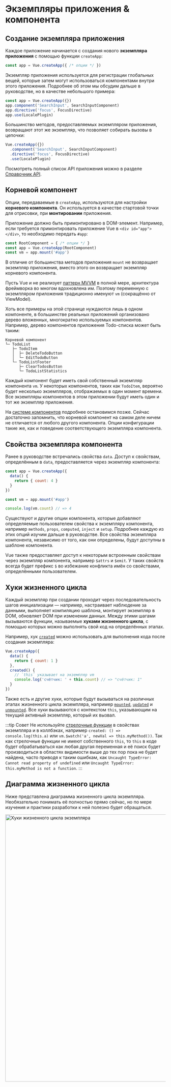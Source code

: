 # Экземпляры приложения & компонента

## Создание экземпляра приложения

Каждое приложение начинается с создания нового **экземпляра приложения** с помощью функции `createApp`:

```js
const app = Vue.createApp({ /* опции */ })
```

Экземпляр приложения используется для регистрации глобальных вещей, которые затем могут использоваться компонентами внутри этого приложения. Подробнее об этом мы обсудим дальше в руководстве, но в качестве небольшого примера:

```js
const app = Vue.createApp({})
app.component('SearchInput', SearchInputComponent)
app.directive('focus', FocusDirective)
app.use(LocalePlugin)
```

Большинство методов, предоставляемых экземпляром приложения, возвращают этот же экземпляр, что позволяет собирать вызовы в цепочки:

```js
Vue.createApp({})
  .component('SearchInput', SearchInputComponent)
  .directive('focus', FocusDirective)
  .use(LocalePlugin)
```

Посмотреть полный список API приложения можно в разделе [Справочник API](../api/application-api.md).

## Корневой компонент

Опции, передаваемые в `createApp`, используются для настройки **корневого компонента**. Он используется в качестве стартовой точки для отрисовки, при **монтировании** приложения.

Приложение должно быть примонтировано в DOM-элемент. Например, если требуется примонтировать приложение Vue в `<div id="app"></div>`, то необходимо передать `#app`:

```js
const RootComponent = { /* опции */ }
const app = Vue.createApp(RootComponent)
const vm = app.mount('#app')
```

В отличие от большинства методов приложения `mount` не возвращает экземпляр приложения, вместо этого он возвращает экземпляр корневого компонента.

Пусть Vue и не реализует [паттерн MVVM](https://ru.wikipedia.org/wiki/Model-View-ViewModel) в полной мере, архитектура фреймворка во многом вдохновлена им. Поэтому переменную с экземпляром приложения традиционно именуют `vm` (сокращённо от ViewModel).

Хоть все примеры на этой странице нуждаются лишь в одном компоненте, в большинстве реальных приложений организовано дерево вложенных, многократно используемых компонентов. Например, дерево компонентов приложения Todo-списка может быть таким:

```
Корневой компонент
└─ TodoList
   ├─ TodoItem
   │  ├─ DeleteTodoButton
   │  └─ EditTodoButton
   └─ TodoListFooter
      ├─ ClearTodosButton
      └─ TodoListStatistics
```

Каждый компонент будет иметь свой собственный экземпляр компонента `vm`. У некоторых компонентов, таких как `TodoItem`, вероятно будет несколько экземпляров, отображаемых в один момент времени. Все экземпляры компонентов в этом приложении будут иметь один и тот же экземпляр приложения.

На [системе компонентов](component-basics.md) подробнее остановимся позже. Сейчас достаточно запомнить, что корневой компонент на самом деле ничем не отличается от любого другого компонента. Опции конфигурации такие же, как и поведение соответствующего экземпляра компонента.

## Свойства экземпляра компонента

Ранее в руководстве встречались свойства `data`. Доступ к свойствам, определённым в `data`, предоставляется через экземпляр компонента:

```js
const app = Vue.createApp({
  data() {
    return { count: 4 }
  }
})

const vm = app.mount('#app')

console.log(vm.count) // => 4
```

Существуют и другие опции компонента, которые добавляют определяемые пользователем свойства к экземпляру компонента, например `methods`, `props`, `computed`, `inject` и `setup`. Подробнее каждую из этих опций изучим дальше в руководстве. Все свойства экземпляра компонента, независимо от того, как они определены, будут доступны в шаблоне компонента.

Vue также предоставляет доступ к некоторым встроенным свойствам через экземпляр компонента, например `$attrs` и `$emit`. У таких свойств всегда будет префикс `$` во избежание конфликта имён со свойствами, определёнными пользователем.

## Хуки жизненного цикла

Каждый экземпляр при создании проходит через последовательность шагов инициализации — например, настраивает наблюдение за данными, выполняет компиляцию шаблона, монтирует экземпляр в DOM, обновляет DOM при изменении данных. Между этими шагами вызываются функции, называемые **хуками жизненного цикла**, с помощью которых можно выполнять свой код на определённых этапах.

Например, хук [`created`](../api/options-lifecycle-hooks.md#created) можно использовать для выполнения кода после создания экземпляра:

```js
Vue.createApp({
  data() {
    return { count: 1 }
  },
  created() {
    // `this` указывает на экземпляр vm
    console.log('счётчик: ' + this.count) // => "счётчик: 1"
  }
})
```

Также есть и другие хуки, которые будут вызываться на различных этапах жизненного цикла экземпляра, например [`mounted`](../api/options-lifecycle-hooks.md#mounted), [`updated`](../api/options-lifecycle-hooks.md#updated) и [`unmounted`](../api/options-lifecycle-hooks.md#unmounted). Все хуки вызываются с контекстом `this`, указывающим на текущий активный экземпляр, который их вызвал.

:::tip Совет
Не используйте [стрелочные функции](https://developer.mozilla.org/ru/docs/Web/JavaScript/Reference/Functions/Arrow_functions) в свойствах экземпляра и в коллбэках, например `created: () => console.log(this.a)` или `vm.$watch('a', newVal => this.myMethod())`. Так как стрелочные функции не имеют собственного `this`, то `this` в коде будет обрабатываться как любая другая переменная и её поиск будет производиться в областях видимости выше до тех пор пока не будет найдена, часто приводя к таким ошибкам, как `Uncaught TypeError: Cannot read property of undefined` или `Uncaught TypeError: this.myMethod is not a function`.
:::

## Диаграмма жизненного цикла

Ниже представлена диаграмма жизненного цикла экземпляра. Необязательно понимать её полностью прямо сейчас, но по мере изучения и практики разработки к ней полезно будет обращаться.

<img src="/images/lifecycle.png" width="840" height="auto" style="margin: 0px auto; display: block; max-width: 100%;" loading="lazy" alt="Хуки жизненного цикла экземпляра">
